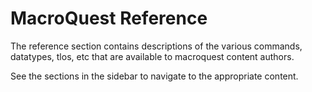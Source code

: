 # MacroQuest Reference

The reference section contains descriptions of the various commands, datatypes, tlos, etc that are available to macroquest
content authors.

See the sections in the sidebar to navigate to the appropriate content.
